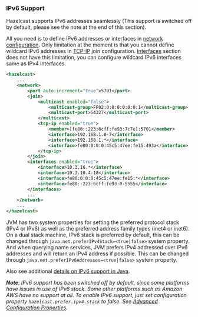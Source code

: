 
### IPv6 Support

Hazelcast supports IPv6 addresses seamlessly (This support is switched off by default, please see the note at the end of this section).

All you need is to define IPv6 addresses or interfaces in [network configuration](#network-configuration). Only limitation at the moment is that you cannot define wildcard IPv6 addresses in [TCP-IP](#configuring-tcp-ip-cluster) join configuration. [Interfaces](#specifying-network-interfaces) section does not have this limitation, you can configure wildcard IPv6 interfaces same as IPv4 interfaces.

```xml
<hazelcast>
    ...
    <network>
        <port auto-increment="true">5701</port>
        <join>
            <multicast enabled="false">
                <multicast-group>FF02:0:0:0:0:0:0:1</multicast-group>
                <multicast-port>54327</multicast-port>
            </multicast>
            <tcp-ip enabled="true">
                <member>[fe80::223:6cff:fe93:7c7e]:5701</member>
                <interface>192.168.1.0-7</interface>
                <interface>192.168.1.*</interface>
                <interface>fe80:0:0:0:45c5:47ee:fe15:493a</interface>
            </tcp-ip>
        </join>
        <interfaces enabled="true">
            <interface>10.3.16.*</interface>
            <interface>10.3.10.4-18</interface>
            <interface>fe80:0:0:0:45c5:47ee:fe15:*</interface>
            <interface>fe80::223:6cff:fe93:0-5555</interface>
        </interfaces>
        ...
    </network>
    ...
</hazelcast>
```

JVM has two system properties for setting the preferred protocol stack (IPv4 or IPv6) as well as the preferred address family types (inet4 or inet6). On a dual stack machine, IPv6 stack is preferred by default, this can be changed through `java.net.preferIPv4Stack=<true|false>` system property. And when querying name services, JVM prefers IPv4 addressed over IPv6 addresses and will return an IPv4 address if possible. This can be changed through `java.net.preferIPv6Addresses=<true|false>` system property.

Also see additional [details on IPv6 support in Java](http://docs.oracle.com/javase/1.5.0/docs/guide/net/ipv6_guide/query.html#details).

***Note***: *IPv6 support has been switched off by default, since some platforms have issues in use of IPv6 stack. Some other platforms such as Amazon AWS have no support at all. To enable IPv6 support, just set configuration property `hazelcast.prefer.ipv4.stack` to *false*. See [Advanced Configuration Properties](#advanced-configuration-properties).*
